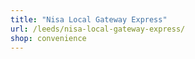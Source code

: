 ```yaml
---
title: "Nisa Local Gateway Express"
url: /leeds/nisa-local-gateway-express/
shop: convenience
---
```

